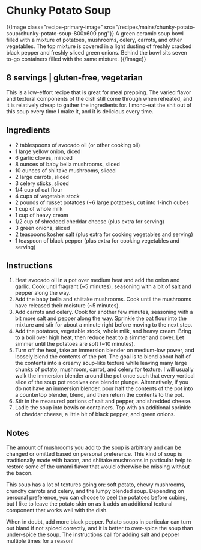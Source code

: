 # Chunky Potato Soup

{{Image class="recipe-primary-image" src="/recipes/mains/chunky-potato-soup/chunky-potato-soup-800x600.png"}}
A green ceramic soup bowl filled with a mixture of potatoes, mushrooms, celery,
carrots, and other vegetables. The top mixture is covered in a light dusting of
freshly cracked black pepper and freshly sliced green onions. Behind the bowl
sits seven to-go containers filled with the same mixture.
{{/Image}}

## 8 servings | gluten-free, vegetarian

This is a low-effort recipe that is great for meal prepping. The varied flavor
and textural components of the dish still come through when reheated, and it is
relatively cheap to gather the ingredients for. I mono-eat the shit out of this
soup every time I make it, and it is delicious every time.

## Ingredients

+ 2 tablespoons of avocado oil (or other cooking oil)
+ 1 large yellow onion, diced
+ 6 garlic cloves, minced
+ 8 ounces of baby bella mushrooms, sliced
+ 10 ounces of shiitake mushrooms, sliced
+ 2 large carrots, sliced
+ 3 celery sticks, sliced
+ 1/4 cup of oat flour
+ 4 cups of vegetable stock
+ 2 pounds of russet potatoes (~6 large potatoes), cut into 1-inch cubes
+ 1 cup of whole milk
+ 1 cup of heavy cream
+ 1/2 cup of shredded cheddar cheese (plus extra for serving)
+ 3 green onions, sliced
+ 2 teaspoons kosher salt (plus extra for cooking vegetables and serving)
+ 1 teaspoon of black pepper (plus extra for cooking vegetables and serving)

## Instructions

1. Heat avocado oil in a pot over medium heat and add the onion and garlic.
   Cook until fragrant (~5 minutes), seasoning with a bit of salt and pepper
   along the way.
2. Add the baby bella and shiitake mushrooms. Cook until the mushrooms have
   released their moisture (~5 minutes).
3. Add carrots and celery. Cook for another few minutes, seasoning with a bit
   more salt and pepper along the way. Sprinkle the oat flour into the mixture
   and stir for about a minute right before moving to the next step.
4. Add the potatoes, vegetable stock, whole milk, and heavy cream. Bring to a
   boil over high heat, then reduce heat to a simmer and cover. Let simmer
   until the potatoes are soft (~10 minutes).
5. Turn off the heat, take an immersion blender on medium-low power, and
   loosely blend the contents of the pot. The goal is to blend about half of
   the contents into a creamy soup-like texture while leaving many large chunks
   of potato, mushroom, carrot, and celery for texture. I will usually walk the
   immersion blender around the pot once such that every vertical slice of the
   soup pot receives one blender plunge. Alternatively, if you do not have an
   immersion blender, pour half the contents of the pot into a countertop
   blender, blend, and then return the contents to the pot.
6. Stir in the measured portions of salt and pepper, and shredded cheese.
7. Ladle the soup into bowls or containers. Top with an additional sprinkle of
   cheddar cheese, a little bit of black pepper, and green onions.

## Notes

The amount of mushrooms you add to the soup is arbitrary and can be changed or
omitted based on personal preference. This kind of soup is traditionally made
with bacon, and shiitake mushrooms in particular help to restore some of the
umami flavor that would otherwise be missing without the bacon.

This soup has a lot of textures going on: soft potato, chewy mushrooms, crunchy
carrots and celery, and the lumpy blended soup. Depending on personal
preference, you can choose to peel the potatoes before cubing, but I like to
leave the potato skin on as it adds an additional textural component that works
well with the dish.

When in doubt, add more black pepper. Potato soups in particular can turn out
bland if not spiced correctly, and it is better to over-spice the soup than
under-spice the soup. The instructions call for adding salt and pepper multiple
times for a reason!
